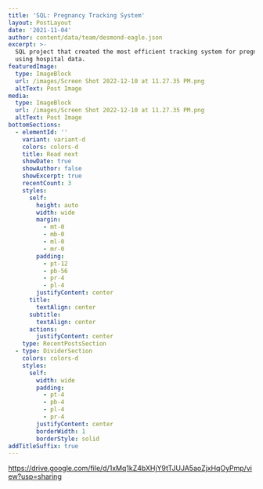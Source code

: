 ```yaml
---
title: 'SQL: Pregnancy Tracking System'
layout: PostLayout
date: '2021-11-04'
author: content/data/team/desmond-eagle.json
excerpt: >-
  SQL project that created the most efficient tracking system for pregnancy,
  using hospital data.
featuredImage:
  type: ImageBlock
  url: /images/Screen Shot 2022-12-10 at 11.27.35 PM.png
  altText: Post Image
media:
  type: ImageBlock
  url: /images/Screen Shot 2022-12-10 at 11.27.35 PM.png
  altText: Post Image
bottomSections:
  - elementId: ''
    variant: variant-d
    colors: colors-d
    title: Read next
    showDate: true
    showAuthor: false
    showExcerpt: true
    recentCount: 3
    styles:
      self:
        height: auto
        width: wide
        margin:
          - mt-0
          - mb-0
          - ml-0
          - mr-0
        padding:
          - pt-12
          - pb-56
          - pr-4
          - pl-4
        justifyContent: center
      title:
        textAlign: center
      subtitle:
        textAlign: center
      actions:
        justifyContent: center
    type: RecentPostsSection
  - type: DividerSection
    colors: colors-d
    styles:
      self:
        width: wide
        padding:
          - pt-4
          - pb-4
          - pl-4
          - pr-4
        justifyContent: center
        borderWidth: 1
        borderStyle: solid
addTitleSuffix: true
---
```

<https://drive.google.com/file/d/1xMq1kZ4bXHjY9tTJUJA5aoZjxHqOyPmp/view?usp=sharing>
